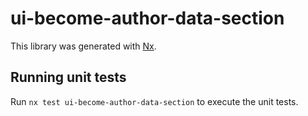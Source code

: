 # ui-become-author-data-section

This library was generated with [Nx](https://nx.dev).

## Running unit tests

Run `nx test ui-become-author-data-section` to execute the unit tests.
